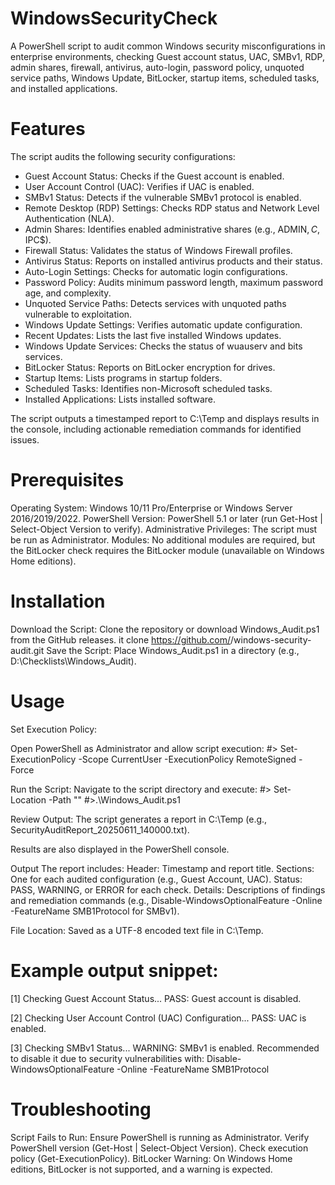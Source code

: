 # WindowsSecurityCheck
A PowerShell script to audit common Windows security misconfigurations in enterprise environments, checking Guest account status, UAC, SMBv1, RDP, admin shares, firewall, antivirus, auto-login, password policy, unquoted service paths, Windows Update, BitLocker, startup items, scheduled tasks, and installed applications.

# Features
The script audits the following security configurations:
  - Guest Account Status: Checks if the Guest account is enabled.
  - User Account Control (UAC): Verifies if UAC is enabled.
  - SMBv1 Status: Detects if the vulnerable SMBv1 protocol is enabled.
  - Remote Desktop (RDP) Settings: Checks RDP status and Network Level Authentication (NLA).
  - Admin Shares: Identifies enabled administrative shares (e.g., ADMIN$, C$, IPC$).
  - Firewall Status: Validates the status of Windows Firewall profiles.
  - Antivirus Status: Reports on installed antivirus products and their status.
  - Auto-Login Settings: Checks for automatic login configurations.
  - Password Policy: Audits minimum password length, maximum password age, and complexity.
  - Unquoted Service Paths: Detects services with unquoted paths vulnerable to exploitation.
  - Windows Update Settings: Verifies automatic update configuration.
  - Recent Updates: Lists the last five installed Windows updates.
  - Windows Update Services: Checks the status of wuauserv and bits services.
  - BitLocker Status: Reports on BitLocker encryption for drives.
  - Startup Items: Lists programs in startup folders.
  - Scheduled Tasks: Identifies non-Microsoft scheduled tasks.
  - Installed Applications: Lists installed software.

The script outputs a timestamped report to C:\Temp and displays results in the console, including actionable remediation commands for identified issues.

# Prerequisites
Operating System: Windows 10/11 Pro/Enterprise or Windows Server 2016/2019/2022.
PowerShell Version: PowerShell 5.1 or later (run Get-Host | Select-Object Version to verify).
Administrative Privileges: The script must be run as Administrator.
Modules: No additional modules are required, but the BitLocker check requires the BitLocker module (unavailable on Windows Home editions).

# Installation
Download the Script:
Clone the repository or download Windows_Audit.ps1 from the GitHub releases.
it clone https://github.com/<your-username>/windows-security-audit.git
Save the Script:
Place Windows_Audit.ps1 in a directory (e.g., D:\Checklists\Windows_Audit\).

# Usage
Set Execution Policy:

Open PowerShell as Administrator and allow script execution:
  #> Set-ExecutionPolicy -Scope CurrentUser -ExecutionPolicy RemoteSigned -Force

Run the Script:
Navigate to the script directory and execute:
  #> Set-Location -Path "<Path-to-script>"
  #>.\Windows_Audit.ps1

Review Output:
The script generates a report in C:\Temp (e.g., SecurityAuditReport_20250611_140000.txt).

Results are also displayed in the PowerShell console.

Output
The report includes:
  Header: Timestamp and report title.
  Sections: One for each audited configuration (e.g., Guest Account, UAC).
  Status: PASS, WARNING, or ERROR for each check.
  Details: Descriptions of findings and remediation commands (e.g., Disable-WindowsOptionalFeature -Online -FeatureName SMB1Protocol for SMBv1).

File Location: Saved as a UTF-8 encoded text file in C:\Temp.

# Example output snippet:

[1] Checking Guest Account Status...
PASS: Guest account is disabled.

[2] Checking User Account Control (UAC) Configuration...
PASS: UAC is enabled.

[3] Checking SMBv1 Status...
WARNING: SMBv1 is enabled. Recommended to disable it due to security vulnerabilities with: Disable-WindowsOptionalFeature -Online -FeatureName SMB1Protocol

# Troubleshooting

Script Fails to Run:
Ensure PowerShell is running as Administrator.
Verify PowerShell version (Get-Host | Select-Object Version).
Check execution policy (Get-ExecutionPolicy).
BitLocker Warning:
On Windows Home editions, BitLocker is not supported, and a warning is expected.
